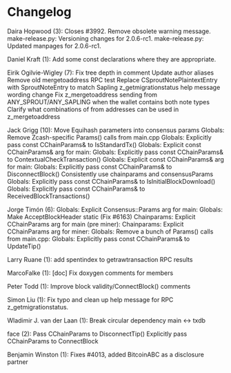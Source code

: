 Changelog
=========

Daira Hopwood (3):
      Closes #3992. Remove obsolete warning message.
      make-release.py: Versioning changes for 2.0.6-rc1.
      make-release.py: Updated manpages for 2.0.6-rc1.

Daniel Kraft (1):
      Add some const declarations where they are appropriate.

Eirik Ogilvie-Wigley (7):
      Fix tree depth in comment
      Update author aliases
      Remove old mergetoaddress RPC test
      Replace CSproutNotePlaintextEntry with SproutNoteEntry to match Sapling
      z_getmigrationstatus help message wording change
      Fix z_mergetoaddress sending from ANY_SPROUT/ANY_SAPLING when the wallet contains both note types
      Clarify what combinations of from addresses can be used in z_mergetoaddress

Jack Grigg (10):
      Move Equihash parameters into consensus params
      Globals: Remove Zcash-specific Params() calls from main.cpp
      Globals: Explicitly pass const CChainParams& to IsStandardTx()
      Globals: Explicit const CChainParams& arg for main:
      Globals: Explicitly pass const CChainParams& to ContextualCheckTransaction()
      Globals: Explicit const CChainParams& arg for main:
      Globals: Explicitly pass const CChainParams& to DisconnectBlock()
      Consistently use chainparams and consensusParams
      Globals: Explicitly pass const CChainParams& to IsInitialBlockDownload()
      Globals: Explicitly pass const CChainParams& to ReceivedBlockTransactions()

Jorge Timón (6):
      Globals: Explicit Consensus::Params arg for main:
      Globals: Make AcceptBlockHeader static (Fix #6163)
      Chainparams: Explicit CChainParams arg for main (pre miner):
      Chainparams: Explicit CChainParams arg for miner:
      Globals: Remove a bunch of Params() calls from main.cpp:
      Globals: Explicitly pass const CChainParams& to UpdateTip()

Larry Ruane (1):
      add spentindex to getrawtransaction RPC results

MarcoFalke (1):
      [doc] Fix doxygen comments for members

Peter Todd (1):
      Improve block validity/ConnectBlock() comments

Simon Liu (1):
      Fix typo and clean up help message for RPC z_getmigrationstatus.

Wladimir J. van der Laan (1):
      Break circular dependency main ↔ txdb

face (2):
      Pass CChainParams to DisconnectTip()
      Explicitly pass CChainParams to ConnectBlock

Benjamin Winston (1):
      Fixes #4013, added BitcoinABC as a disclosure partner

